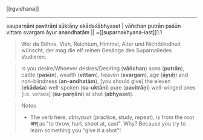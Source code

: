 [[rgvidhana]]

---

sauparṇāni pavitrāṇi sūktāny ekādaśābhyaset |
vāñchan putrān paśūn vittaṃ svargam āyur anandhatām ||
=[[suparnakhyana-iast]]1.1

> Wer da Söhne, Vieh, Reichtum, Himmel, Alter und Nichtblindheit wünscht, der mag die elf reinen Gesänge des Suparnaliedes studieren.

> Is you desire/Whoever desires/Desiring (**vāñchan**) sons (**putrān**), cattle (**paśūn**), wealth (**vittam**), heaven (**svargam**), age (**āyuḥ**) and non-blindness (**an-andhatām**), [you should give] the eleven (**ekādaśa**) well-spoken (**su-uktāni**) pure (**pavitrāṇi**) well-winged ones [i.e. verses] (**su-parṇāni**) at shot (**abhyaset**).

> Notes
> - The verb here, *abhyaset* (practice, study, repeat), is from the root **अस्** as "to throw, hurl, shoot at, cast". Why? Because you try to learn something you "give it a shot"!